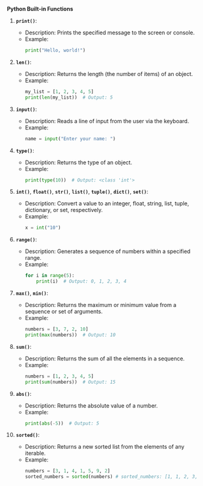 **Python Built-in Functions**

1. **`print()`**:  
   - Description: Prints the specified message to the screen or console.
   - Example:
     ```python
     print("Hello, world!")
     ```

2. **`len()`**:  
   - Description: Returns the length (the number of items) of an object.
   - Example:
     ```python
     my_list = [1, 2, 3, 4, 5]
     print(len(my_list))  # Output: 5
     ```

3. **`input()`**:  
   - Description: Reads a line of input from the user via the keyboard.
   - Example:
     ```python
     name = input("Enter your name: ")
     ```

4. **`type()`**:  
   - Description: Returns the type of an object.
   - Example:
     ```python
     print(type(10))  # Output: <class 'int'>
     ```

5. **`int()`**, **`float()`**, **`str()`**, **`list()`**, **`tuple()`**, **`dict()`**, **`set()`**:  
   - Description: Convert a value to an integer, float, string, list, tuple, dictionary, or set, respectively.
   - Example:
     ```python
     x = int("10")
     ```

6. **`range()`**:  
   - Description: Generates a sequence of numbers within a specified range.
   - Example:
     ```python
     for i in range(5):
         print(i)  # Output: 0, 1, 2, 3, 4
     ```

7. **`max()`**, **`min()`**:  
   - Description: Returns the maximum or minimum value from a sequence or set of arguments.
   - Example:
     ```python
     numbers = [3, 7, 2, 10]
     print(max(numbers))  # Output: 10
     ```

8. **`sum()`**:  
   - Description: Returns the sum of all the elements in a sequence.
   - Example:
     ```python
     numbers = [1, 2, 3, 4, 5]
     print(sum(numbers))  # Output: 15
     ```

9. **`abs()`**:  
   - Description: Returns the absolute value of a number.
   - Example:
     ```python
     print(abs(-5))  # Output: 5
     ```

10. **`sorted()`**:  
    - Description: Returns a new sorted list from the elements of any iterable.
    - Example:
      ```python
      numbers = [3, 1, 4, 1, 5, 9, 2]
      sorted_numbers = sorted(numbers) # sorted_numbers: [1, 1, 2, 3, 4, 5, 9]
      ```
